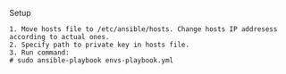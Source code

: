 Setup

    1. Move hosts file to /etc/ansible/hosts. Change hosts IP addresess according to actual ones.
    2. Specify path to private key in hosts file.
    3. Run command: 
    # sudo ansible-playbook envs-playbook.yml
